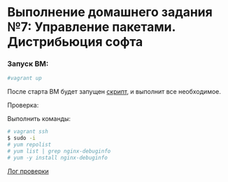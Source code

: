 # Выполнение домашнего задания №7: Управление пакетами. Дистрибьюция софта 

### Запуск ВМ:
```sh
#vagrant up
```
После старта ВМ будет запущен [скрипт](/script.sh), и выполнит все необходимое.

Проверка:

Выполнить команды:
```sh
# vagrant ssh
$ sudo -i
# yum repolist
# yum list | grep nginx-debuginfo
# yum -y install nginx-debuginfo
```

[Лог проверки](/check.log)
